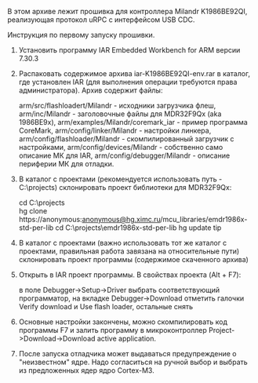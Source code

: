 В этом архиве лежит прошивка для контроллера Milandr K1986BE92QI, реализующая протокол uRPC с интерфейсом USB CDC.

Инструкция по первому запуску прошивки.

1. Установить программу IAR Embedded Workbench for ARM версии 7.30.3
2. Распаковать содержимое архива iar-K1986BE92QI-env.rar в каталог, где установлен IAR (для выполнения операции требуются права администратора). Архив содержит файлы:

    arm/src/flashloadert/Milandr - исходники загрузчика флеш,
    arm/inc/Milandr - заголовочные файлы для MDR32F9Qx (aka 1986ВЕ9х),
    arm/examples/Milandr/coremark_iar - пример программа CoreMark,
    arm/config/linker/Milandr - настройки линкера,
    arm/config/flashloader/Milandr - скомпилированный загрузчик с настройками,
    arm/config/devices/Milandr - собственно само описание МК для IAR,
    arm/config/debugger/Milandr - описание периферии МК для отладки.

3. В каталог с проектами (рекомендуется использовать путь - C:\projects\) склонировать проект библиотеки для MDR32F9Qx:

    cd C:\projects\
    hg clone https://anonymous:anonymous@hg.ximc.ru/mcu_libraries/emdr1986x-std-per-lib
    cd C:\projects\emdr1986x-std-per-lib
    hg update tip

4. В каталог с проектами (важно использовать тот же каталог с проектами, правильная работа завязана на относительные пути) склонировать проект программы (содержимое скаченного архива)
5. Открыть в IAR проект программы. В свойствах проекта (Alt + F7):

    в поле Debugger->Setup->Driver выбрать соответствующий программатор,
    на вкладке Debugger->Download отметить галочки Verify download и Use flash loader, остальные снять

6. Основные настройки закончены, можно скомпилировать код программы F7 и залить программу в микроконтроллер Project->Download->Download active application.
7. После запуска отладчика может выдаваться предупреждение о "неизвестном" ядре. Надо согласиться на ручной выбор и выбрать из предложенных ядер ядро Cortex-M3.